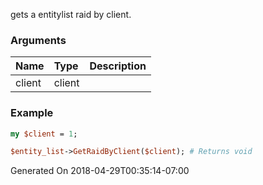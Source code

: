 gets a entitylist raid by client.
### Arguments
**Name**|**Type**|**Description**
:---|:---|:---
client|client|

### Example

```perl
my $client = 1;

$entity_list->GetRaidByClient($client); # Returns void
```


Generated On 2018-04-29T00:35:14-07:00